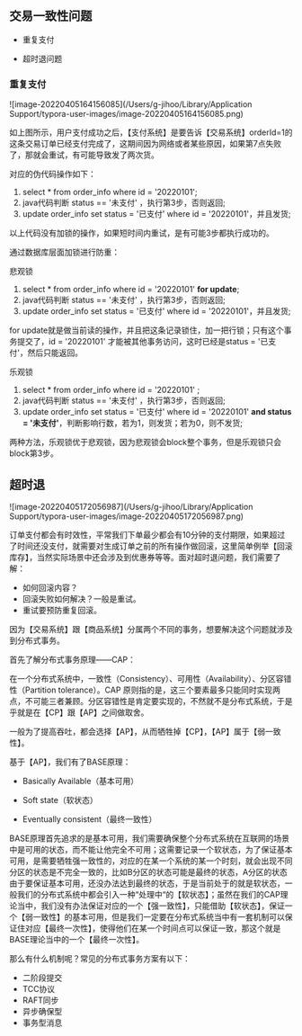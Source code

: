 ## 交易一致性问题

- 重复支付

- 超时退问题



### 重复支付

![image-20220405164156085](/Users/g-jihoo/Library/Application Support/typora-user-images/image-20220405164156085.png)



如上图所示，用户支付成功之后，【支付系统】是要告诉【交易系统】orderId=1的这条交易订单已经支付完成了，这期间因为网络或者某些原因，如果第7点失败了，那就会重试，有可能导致发了两次货。

对应的伪代码操作如下：

1. select * from order_info where id = '20220101';
2. java代码判断 status == '未支付' ，执行第3步，否则返回;
3. update order_info set status = '已支付' where id = '20220101'，并且发货;

以上代码没有加锁的操作，如果短时间内重试，是有可能3步都执行成功的。



通过数据库层面加锁进行防重：

悲观锁

1. select * from order_info where id = '20220101' **for update**;
2. java代码判断 status == '未支付' ，执行第3步，否则返回;
3. update order_info set status = '已支付' where id = '20220101'，并且发货;

for update就是做当前读的操作，并且把这条记录锁住，加一把行锁；只有这个事务提交了，id = '20220101' 才能被其他事务访问，这时已经是status = '已支付'，然后只能返回。



乐观锁

1. select * from order_info where id = '20220101' ;
2. java代码判断 status == '未支付' ，执行第3步，否则返回;
3. update order_info set status = '已支付' where id = '20220101' **and  status = '未支付'**，判断影响行数，若为1，则发货；若为0，则不发货;



两种方法，乐观锁优于悲观锁，因为悲观锁会block整个事务，但是乐观锁只会block第3步。



## 超时退

![image-20220405172056987](/Users/g-jihoo/Library/Application Support/typora-user-images/image-20220405172056987.png)

订单支付都会有时效性，平常我们下单最少都会有10分钟的支付期限，如果超过了时间还没支付，就需要对生成订单之前的所有操作做回滚，这里简单例举【回滚库存】，当然实际场景中还会涉及到优惠券等等。面对超时退问题，我们需要了解：

- 如何回滚内容？
- 回滚失败如何解决？一般是重试。
- 重试要预防重复回滚。

因为【交易系统】跟【商品系统】分属两个不同的事务，想要解决这个问题就涉及到分布式事务。



首先了解分布式事务原理——CAP：

在一个分布式系统中，一致性（Consistency）、可用性（Availability）、分区容错性（Partition tolerance）。CAP 原则指的是，这三个要素最多只能同时实现两点，不可能三者兼顾。分区容错性是肯定要实现的，不然就不是分布式系统，于是乎就是在【CP】跟【AP】之间做取舍。

一般为了提高吞吐，都会选择【AP】，从而牺牲掉【CP】，【AP】属于【弱一致性】。



基于【AP】，我们有了BASE原理：

- Basically Available（基本可用）

- Soft state（软状态）

- Eventually consistent（最终一致性）

BASE原理首先追求的是基本可用，我们需要确保整个分布式系统在互联网的场景中是可用的状态，而不能让他完全不可用；这需要记录一个软状态，为了保证基本可用，是需要牺牲强一致性的，对应的在某一个系统的某一个时刻，就会出现不同分区的状态是不完全一致的，比如B分区的状态可能是最终的状态，A分区的状态由于要保证基本可用，还没办法达到最终的状态，于是当前处于的就是软状态，一般我们的分布式系统中都会引入一种“处理中“的【软状态】；虽然在我们的CAP理论当中，我们没有办法保证对应的一个【强一致性】，只能借助【软状态】，保证一个【弱一致性】的基本可用，但是我们一定要在分布式系统当中有一套机制可以保证住对应【最终一次性】，使得他们在某一个时间点可以保证一致，那这个就是BASE理论当中的一个【最终一次性】。



那么有什么机制呢？常见的分布式事务方案有以下：

- 二阶段提交
- TCC协议
- RAFT同步
- 异步确保型
- 事务型消息